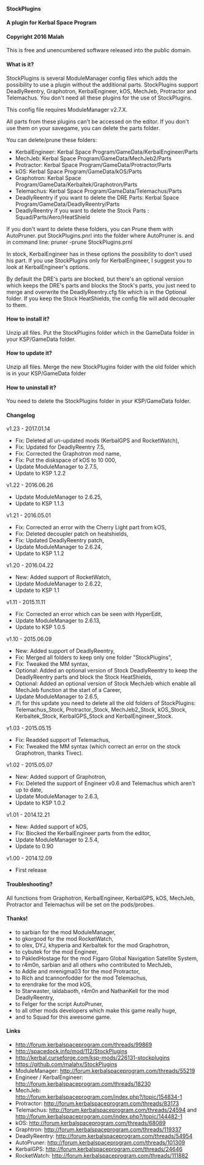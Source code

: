 #### StockPlugins
#### A plugin for Kerbal Space Program
#### Copyright 2016 Malah

This is free and unencumbered software released into the public domain.


#### What is it?

StockPlugins is several ModuleManager config files which adds the possibility to use a plugin without the additional parts.
StockPlugins support DeadlyReentry, Graphotron, KerbalEngineer, kOS, MechJeb, Protractor and Telemachus.
You don't need all these plugins for the use of StockPlugins.

This config file requires ModuleManager v2.7.X.

All parts from these plugins can't be accessed on the editor. If you don't use them on your savegame, you can delete the parts folder.

You can delete/prune these folders:
* KerbalEngineer: Kerbal Space Program/GameData/KerbalEngineer/Parts
* MechJeb: Kerbal Space Program/GameData/MechJeb2/Parts
* Protractor: Kerbal Space Program/GameData/Protractor/Parts
* kOS: Kerbal Space Program/GameData/kOS/Parts
* Graphotron: Kerbal Space Program/GameData/Kerbaltek/Graphotron/Parts
* Telemachus: Kerbal Space Program/GameData/Telemachus/Parts
* DeadlyReentry if you want to delete the DRE Parts: Kerbal Space Program/GameData/DeadlyReentry/Parts
* DeadlyReentry if you want to delete the Stock Parts : Squad/Parts/Aero/HeatShield

If you don't want to delete these folders, you can Prune them with AutoPruner.
put StockPlugins.pnrl into the folder where AutoPruner is.
and in command line: pruner -prune StockPlugins.prnl

In stock, KerbalEngineer has in these options the possibility to don't used his part. If you use StockPlugins only for KerbalEngineer, I suggest you to look at KerbalEngineer's options.

By default the DRE's parts are blocked, but there's an optional version which keeps the DRE's parts and blocks the Stock's parts, you just need to merge and overwrite the DeadlyReentry.cfg file which is in the Optional folder.
If you keep the Stock HeatShields, the config file will add decoupler to them.

#### How to install it?

Unzip all files. Put the StockPlugins folder which in the GameData folder in your KSP/GameData folder.

#### How to update it?

Unzip all files. Merge the new StockPlugins folder with the old folder which is in your KSP/GameData folder

#### How to uninstall it?

You need to delete the StockPlugins folder in your KSP/GameData folder.

#### Changelog

v1.23 - 2017.01.14
* Fix: Deleted all un-updated mods (KerbalGPS and RocketWatch),
* Fix: Updated for DeadlyReentry 7.5,
* Fix: Corrected the Graphotron mod name,
* Fix: Put the diskspace of kOS to 10 000,
* Update ModuleManager to 2.7.5,
* Update to KSP 1.2.2

v1.22 - 2016.06.26
* Update ModuleManager to 2.6.25,
* Update to KSP 1.1.3

v1.21 - 2016.05.01
* Fix: Corrected an error with the Cherry Light part from kOS,
* Fix: Deleted decoupler patch on heatshields,
* Fix: Updated DeadlyReentry patch,
* Update ModuleManager to 2.6.24,
* Update to KSP 1.1.2

v1.20 - 2016.04.22
* New: Added support of RocketWatch,
* Update ModuleManager to 2.6.22,
* Update to KSP 1.1

v1.11 - 2015.11.11
* Fix: Corrected an error which can be seen with HyperEdit,
* Update ModuleManager to 2.6.13,
* Update to KSP 1.0.5

v1.10 - 2015.06.09
* New: Added support of DeadlyReentry,
* Fix: Merged all folders to keep only one folder "StockPlugins",
* Fix: Tweaked the MM syntax,
* Optional: Added an optional version of Stock DeadlyReentry to keep the DeadlyReentry parts and block the Stock HeatShields,
* Optional: Added an optional version of Stock MechJeb which enable all MechJeb function at the start of a Career,
* Update ModuleManager to 2.6.5,
* /!\ for this update you need to delete all the old folders of StockPlugins: Telemachus_Stock, Protractor_Stock, MechJeb2_Stock, kOS_Stock, Kerbaltek_Stock, KerbalGPS_Stock and KerbalEngineer_Stock.

v1.03 - 2015.05.15
* Fix: Readded support of Telemachus,
* Fix: Tweaked the MM syntax (which correct an error on the stock Graphotron, thanks Tivec).

v1.02 - 2015.05.07
* New: Added support of Graphotron,
* Fix: Deleted the support of Engineer v0.6 and Telemachus which aren't up to date,
* Update ModuleManager to 2.6.3,
* Update to KSP 1.0.2

v1.01 - 2014.12.21
* New: Added support of kOS,
* Fix: Blocked the KerbalEngineer parts from the editor,
* Update ModuleManager to 2.5.4,
* Update to 0.90

v1.00 - 2014.12.09
* First release

#### Troubleshooting?

All functions from Graphotron, KerbalEngineer, KerbalGPS, kOS, MechJeb, Protractor and Telemachus will be set on the pods/probes.

#### Thanks!

* to sarbian for the mod ModuleManager,
* to gkorgood for the mod RocketWatch,
* to olex, DYJ, khyperia and Kerbaltek for the mod Graphotron,
* to cybutek for the mod Engineer,
* to PakledHostage for the mod Figaro Global Navigation Satellite System,
* to r4m0n, sarbian and all others who contributed to MechJeb,
* to Addle and mrenigma03 for the mod Protractor,
* to Rich and tcannonfodder for the mod Telemachus,
* to erendrake for the mod kOS,
* to Starwaster, ialdabaoth, r4m0n and NathanKell for the mod DeadlyReentry,
* to Felger for the script AutoPruner,
* to all other mods developers which make this game really huge,
* and to Squad for this awesome game.

#### Links

* http://forum.kerbalspaceprogram.com/threads/99869
* http://spacedock.info/mod/112/StockPlugins
* http://kerbal.curseforge.com/ksp-mods/226131-stockplugins
* https://github.com/malahx/StockPlugins
* ModuleManager: http://forum.kerbalspaceprogram.com/threads/55219
* Engineer / KerbalEngineer: http://forum.kerbalspaceprogram.com/threads/18230
* MechJeb: http://forum.kerbalspaceprogram.com/index.php?/topic/154834-1
* Protractor: http://forum.kerbalspaceprogram.com/threads/83173
* Telemachus: http://forum.kerbalspaceprogram.com/threads/24594 and http://forum.kerbalspaceprogram.com/index.php?/topic/144482-1
* kOS: http://forum.kerbalspaceprogram.com/threads/68089
* Graphtron: http://forum.kerbalspaceprogram.com/threads/119337
* DeadlyReentry: http://forum.kerbalspaceprogram.com/threads/54954
* AutoPruner: http://forum.kerbalspaceprogram.com/threads/101309
* KerbalGPS: http://forum.kerbalspaceprogram.com/threads/24646
* RocketWatch: http://forum.kerbalspaceprogram.com/threads/111882
